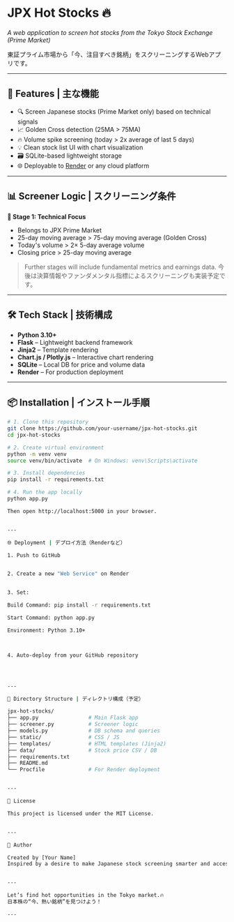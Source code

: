 # JPX Hot Stocks 🔥  
_A web application to screen hot stocks from the Tokyo Stock Exchange (Prime Market)_

東証プライム市場から「今、注目すべき銘柄」をスクリーニングするWebアプリです。

---

## 🚀 Features | 主な機能

- 🔍 Screen Japanese stocks (Prime Market only) based on technical signals
- 📈 Golden Cross detection (25MA > 75MA)
- 🔥 Volume spike screening (today > 2x average of last 5 days)
- 💡 Clean stock list UI with chart visualization
- 🗃 SQLite-based lightweight storage
- 🌐 Deployable to [Render](https://render.com/) or any cloud platform

---

## 📊 Screener Logic | スクリーニング条件

**🧪 Stage 1: Technical Focus**
- Belongs to JPX Prime Market
- 25-day moving average > 75-day moving average (Golden Cross)
- Today's volume > 2× 5-day average volume
- Closing price > 25-day moving average

> Further stages will include fundamental metrics and earnings data.
> 今後は決算情報やファンダメンタル指標によるスクリーニングも実装予定です。

---

## 🛠 Tech Stack | 技術構成

- **Python 3.10+**
- **Flask** – Lightweight backend framework
- **Jinja2** – Template rendering
- **Chart.js / Plotly.js** – Interactive chart rendering
- **SQLite** – Local DB for price and volume data
- **Render** – For production deployment

---

## 📦 Installation | インストール手順

```bash
# 1. Clone this repository
git clone https://github.com/your-username/jpx-hot-stocks.git
cd jpx-hot-stocks

# 2. Create virtual environment
python -m venv venv
source venv/bin/activate  # On Windows: venv\Scripts\activate

# 3. Install dependencies
pip install -r requirements.txt

# 4. Run the app locally
python app.py

Then open http://localhost:5000 in your browser.


---

🌐 Deployment | デプロイ方法（Renderなど）

1. Push to GitHub


2. Create a new "Web Service" on Render


3. Set:

Build Command: pip install -r requirements.txt

Start Command: python app.py

Environment: Python 3.10+



4. Auto-deploy from your GitHub repository




---

📁 Directory Structure | ディレクトリ構成（予定）

jpx-hot-stocks/
├── app.py                # Main Flask app
├── screener.py           # Screener logic
├── models.py             # DB schema and queries
├── static/               # CSS / JS
├── templates/            # HTML templates (Jinja2)
├── data/                 # Stock price CSV / DB
├── requirements.txt
├── README.md
└── Procfile              # For Render deployment


---

📌 License

This project is licensed under the MIT License.


---

👤 Author

Created by [Your Name]
Inspired by a desire to make Japanese stock screening smarter and accessible.


---

Let’s find hot opportunities in the Tokyo market.🔥
日本株の“今、熱い銘柄”を見つけよう！

---
